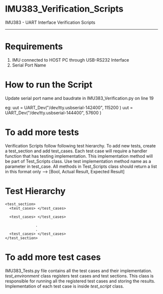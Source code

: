 # IMU383_Verification_Scripts
IMU383 - UART Interface Verification Scripts
___
# Requirements
1. IMU connected to HOST PC through USB-RS232 Interface
2. Serial Port Name

# How to run the Script
Update serial port name and baudrate in IMU383_Verification.py on line 19

eg: uut = UART_Dev("/dev/tty.usbserial-142400", 115200 )
uut = UART_Dev("/dev/tty.usbserial-144400", 57600 )


# To add more tests
Verification Scripts follow following test hierarchy. To add new tests, create a test_section and add test_cases. Each test case will require a handler function that has testing implementation. This implementation method will be part of Test_Scripts class. Use test implementation method name as a parameter in test_case. All methods in Test_Scripts class should return a list in this format only --> [Bool, Actual Result, Expected Result]

# Test Hierarchy

    <test_section>
      <test_cases> </test_cases>

      <test_cases> </test_cases>

                  .
                  .
      <test_cases> </test_cases>
    </test_section>

# To add more test cases
IMU383_Tests.py file contains all the test cases and their implementation. *test_environment* class
registers test cases and test sections. This class is responsible for running all the registered test cases and storing the results. Implementation of each test case is inside *test_script* class.
